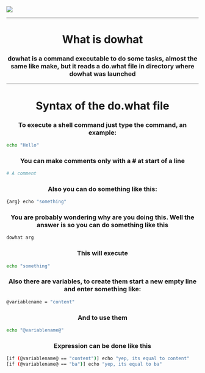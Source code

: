 <img src="https://i.ibb.co/fXQDLMM/image-psd-3.png">

***

<h1 align="center">What is dowhat</h1>
<h3 align="center"> dowhat is a command executable to do some tasks, almost the same like make, but it reads a do.what file in directory where dowhat was launched</h3>

***

<h1 align="center">Syntax of the do.what file</h1>

<h3 align="center">To execute a shell command just type the command, an example:</h3>

```sh
echo "Hello"
```

<h3 align="center">You can make comments only with a # at start of a line</h3>

```python
# A comment
```

<h3 align="center">Also you can do something like this: </h3>

```js
{arg} echo "something"
```

<h3 align="center">You are probably wondering why are you doing this. Well the answer is so you can do something like this</h3>

```sh
dowhat arg
```

<h3 align="center">This will execute</h3>

```sh
echo "something"
```

<h3 align="center">Also there are variables, to create them start a new empty line and enter something like:</h3>

```sh
@variablename = "content"
```

<h3 align="center">And to use them</h3>

```sh
echo "@variablename@"
```

<h3 align="center">Expression can be done like this</h3>

```sh
[if (@variablename@ == "content")] echo "yep, its equal to content"
[if (@variablename@ == "ba")] echo "yep, its equal to ba"
```
